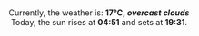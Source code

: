 <p  align="center"><br/>Currently, the weather is: <b> 17°C, <i>overcast clouds</i></b></br>Today, the sun rises at <b>04:51</b> and sets at <b>19:31</b>.</p>